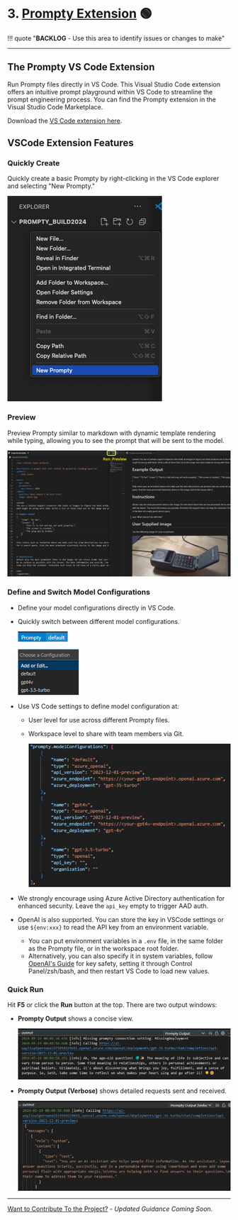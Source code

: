 # 3. [Prompty Extension](https://www.prompty.ai/docs/guides/prompty-extension) 🟢

!!! quote "**BACKLOG** - Use this area to identify issues or changes to make"

---



## The Prompty VS Code Extension
Run Prompty files directly in VS Code. This Visual Studio Code extension offers an intuitive prompt playground within VS Code to streamline the prompt engineering process. You can find the Prompty extension in the Visual Studio Code Marketplace.

Download the [VS Code extension here](https://marketplace.visualstudio.com/items?itemName=ms-toolsai.prompty).

## VSCode Extension Features
### Quickly Create
Quickly create a basic Prompty by right-clicking in the VS Code explorer and selecting "New Prompty."

![Quick Create](./../assets/img/image-2.png)

### Preview
Preview Prompty similar to markdown with dynamic template rendering while typing, allowing you to see the prompt that will be sent to the model.

![Preview](./../assets/img/readme_preview.png)

### Define and Switch Model Configurations
* Define your model configurations directly in VS Code.
* Quickly switch between different model configurations.

  ![Define Configuration](./../assets/img/image-5.png)

  ![Switch Model Configuration](./../assets/img/switchModelConfiguration.png)
* Use VS Code settings to define model configuration at:
  * User level for use across different Prompty files.
  * Workspace level to share with team members via Git.

    ![ModelConfigurationSettings](./../assets/img/modelConfigurationSettings.png)

* We strongly encourage using Azure Active Directory authentication for enhanced security. Leave the `api_key` empty to trigger AAD auth.
* OpenAI is also supported. You can store the key in VSCode settings or use `${env:xxx}` to read the API key from an environment variable.
  * You can put environment variables in a `.env` file, in the same folder as the Prompty file, or in the workspace root folder.
  * Alternatively, you can also specify it in system variables, follow [OpenAI's Guide](https://help.openai.com/en/articles/5112595-best-practices-for-api-key-safety) for key safety, setting it through Control Panel/zsh/bash, and then restart VS Code to load new values.

### Quick Run
Hit **F5** or click the **Run** button at the top. There are two output windows:
* **Prompty Output** shows a concise view.

  ![Prompty Output](./../assets/img/image-3.png)

* **Prompty Output (Verbose)** shows detailed requests sent and received.

  ![Prompty Output (Verbose)](./../assets/img/image-8.png)

---
[Want to Contribute To the Project?](/docs/contributing/) - _Updated Guidance Coming Soon_.